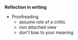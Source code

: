__Reflection in writing__
- Proofreading
	- assume role of a crtitic
	- non attached view
	- don't bias to your meaning